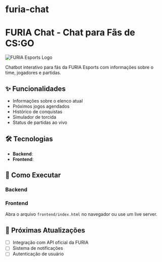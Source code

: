 # furia-chat
# FURIA Chat - Chat para Fãs de CS:GO

![FURIA Esports Logo](https://via.placeholder.com/150x50.png?text=FURIA+Logo)

Chatbot interativo para fãs da FURIA Esports com informações sobre o time, jogadores e partidas.

## ✨ Funcionalidades

- Informações sobre o elenco atual
- Próximos jogos agendados
- Histórico de conquistas
- Simulador de torcida
- Status de partidas ao vivo

## 🛠️ Tecnologias

- **Backend**: 
- **Frontend**: 

## 🚀 Como Executar

### Backend



### Frontend
Abra o arquivo `frontend/index.html` no navegador ou use um live server.

## 📌 Próximas Atualizações

- [ ] Integração com API oficial da FURIA
- [ ] Sistema de notificações
- [ ] Autenticação de usuário